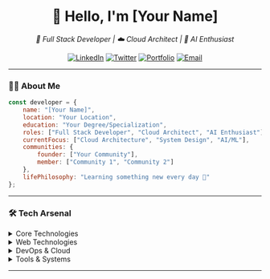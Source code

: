 <div align="center">
  <h1>👋 Hello, I'm [Your Name]</h1>
  <p><em>🚀 Full Stack Developer | ☁️ Cloud Architect | 🤖 AI Enthusiast</em></p>
  
  [![LinkedIn](https://img.shields.io/badge/LinkedIn-0077B5?style=for-the-badge&logo=linkedin&logoColor=white)](your-linkedin-url)
  [![Twitter](https://img.shields.io/badge/Twitter-1DA1F2?style=for-the-badge&logo=twitter&logoColor=white)](your-twitter-url)
  [![Portfolio](https://img.shields.io/badge/Portfolio-FF5722?style=for-the-badge&logo=google-chrome&logoColor=white)](your-portfolio-url)
  [![Email](https://img.shields.io/badge/Email-D14836?style=for-the-badge&logo=gmail&logoColor=white)](mailto:your-email)
</div>

---

### 🧑‍💻 About Me

```javascript
const developer = {
    name: "[Your Name]",
    location: "Your Location",
    education: "Your Degree/Specialization",
    roles: ["Full Stack Developer", "Cloud Architect", "AI Enthusiast"],
    currentFocus: ["Cloud Architecture", "System Design", "AI/ML"],
    communities: {
        founder: ["Your Community"],
        member: ["Community 1", "Community 2"]
    },
    lifePhilosophy: "Learning something new every day 🚀"
};
```

---

### 🛠️ Tech Arsenal

<details>
<summary>Core Technologies</summary>

![Python](https://img.shields.io/badge/Python-3776AB?style=for-the-badge&logo=python&logoColor=white)
![TypeScript](https://img.shields.io/badge/TypeScript-007ACC?style=for-the-badge&logo=typescript&logoColor=white)
![JavaScript](https://img.shields.io/badge/JavaScript-F7DF1E?style=for-the-badge&logo=javascript&logoColor=black)
![C++](https://img.shields.io/badge/C++-00599C?style=for-the-badge&logo=cplusplus&logoColor=white)
</details>

<details>
<summary>Web Technologies</summary>

![HTML5](https://img.shields.io/badge/HTML5-E34F26?style=for-the-badge&logo=html5&logoColor=white)
![CSS3](https://img.shields.io/badge/CSS3-1572B6?style=for-the-badge&logo=css3&logoColor=white)
![React](https://img.shields.io/badge/React-20232A?style=for-the-badge&logo=react&logoColor=61DAFB)
![Node.js](https://img.shields.io/badge/Node.js-339933?style=for-the-badge&logo=nodedotjs&logoColor=white)
</details>

<details>
<summary>DevOps & Cloud</summary>

![Docker](https://img.shields.io/badge/Docker-2496ED?style=for-the-badge&logo=docker&logoColor=white)
![Kubernetes](https://img.shields.io/badge/Kubernetes-326CE5?style=for-the-badge&logo=kubernetes&logoColor=white)
![AWS](https://img.shields.io/badge/AWS-232F3E?style=for-the-badge&logo=amazon-aws&logoColor=white)
![Azure](https://img.shields.io/badge/Azure-0089D6?style=for-the-badge&logo=microsoft-azure&logoColor=white)
</details>

<details>
<summary>Tools & Systems</summary>

![Linux](https://img.shields.io/badge/Linux-FCC624?style=for-the-badge&logo=linux&logoColor=black)
![Git](https://img.shields.io/badge/Git-F05032?style=for-the-badge&logo=git&logoColor=white)
![VS Code](https://img.shields.io/badge/VS_Code-007ACC?style=for-the-badge&logo=visual-studio-code&logoColor=white)
![Vim](https://img.shields.io/badge/Vim-019733?style=for-the-badge&logo=vim&logoColor=white)
</details>

---

